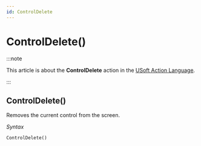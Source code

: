 ```yaml
---
id: ControlDelete
---
```


# ControlDelete()




:::note

This article is about the **ControlDelete** action in the [USoft Action Language](/Task_flow/Action_Language_reference/USoft_Action_Language.md).

:::

## **ControlDelete()**

Removes the current control from the screen.

*Syntax*

```
ControlDelete()
```

 